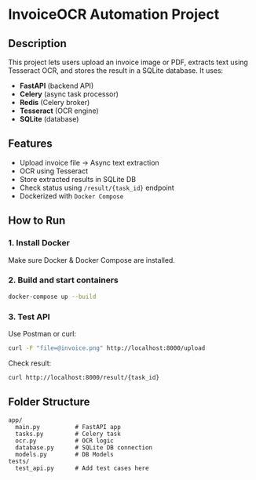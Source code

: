 # InvoiceOCR Automation Project

## Description

This project lets users upload an invoice image or PDF, extracts text using Tesseract OCR, and stores the result in a SQLite database. It uses:

- **FastAPI** (backend API)
- **Celery** (async task processor)
- **Redis** (Celery broker)
- **Tesseract** (OCR engine)
- **SQLite** (database)

## Features

- Upload invoice file → Async text extraction
- OCR using Tesseract
- Store extracted results in SQLite DB
- Check status using `/result/{task_id}` endpoint
- Dockerized with `Docker Compose`

## How to Run

### 1. Install Docker
Make sure Docker & Docker Compose are installed.

### 2. Build and start containers

```bash
docker-compose up --build
```

### 3. Test API

Use Postman or curl:
```bash
curl -F "file=@invoice.png" http://localhost:8000/upload
```

Check result:
```bash
curl http://localhost:8000/result/{task_id}
```

## Folder Structure

```
app/
  main.py          # FastAPI app
  tasks.py         # Celery task
  ocr.py           # OCR logic
  database.py      # SQLite DB connection
  models.py        # DB Models
tests/
  test_api.py      # Add test cases here
```
